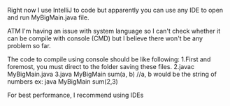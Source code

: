 Right now I use IntelliJ to code but apparently you can use any IDE to open and run MyBigMain.java file.

ATM I'm having an issue with system language so I can't check whether it can be compile with console (CMD) but I believe there won't be any problem so far.

The code to compile using console should be like following:
  1.First and foremost, you must direct to the folder saving these files.
  2.javac MyBigMain.java
  3.java MyBigMain sum(a, b)     //a, b would be the string of numbers
  ex: java MyBigMain sum(2,3)
  
 For best performance, I recommend using IDEs

